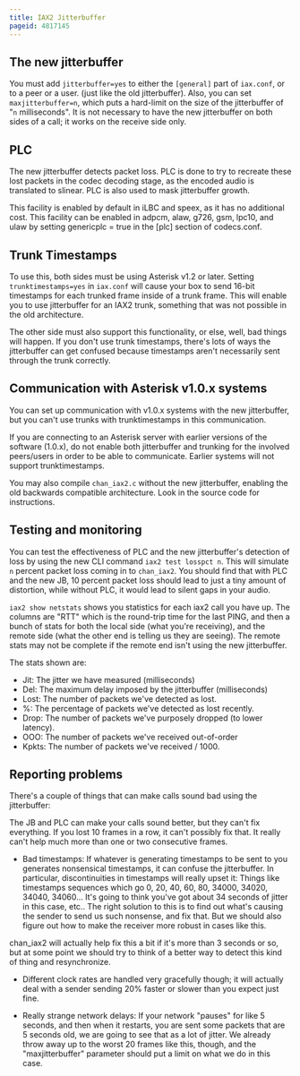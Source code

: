 ```yaml
---
title: IAX2 Jitterbuffer
pageid: 4817145
---
```


## The new jitterbuffer


You must add `jitterbuffer=yes` to either the `[general]` part of `iax.conf`, or to a peer or a user. (just like the old jitterbuffer). Also, you can set `maxjitterbuffer=n`, which puts a hard-limit on the size of the jitterbuffer of "`n` milliseconds". It is not necessary to have the new jitterbuffer on both sides of a call; it works on the receive side only.


## PLC


The new jitterbuffer detects packet loss. PLC is done to try to recreate these lost packets in the codec decoding stage, as the encoded audio is translated to slinear. PLC is also used to mask jitterbuffer growth. 


This facility is enabled by default in iLBC and speex, as it has no additional cost. This facility can be enabled in adpcm, alaw, g726, gsm, lpc10, and ulaw by setting genericplc = true in the [plc] section of codecs.conf.


## Trunk Timestamps


To use this, both sides must be using Asterisk v1.2 or later. Setting `trunktimestamps=yes` in `iax.conf` will cause your box to send 16-bit timestamps for each trunked frame inside of a trunk frame. This will enable you to use jitterbuffer for an IAX2 trunk, something that was not possible in the old architecture. 


The other side must also support this functionality, or else, well, bad things will happen. If you don't use trunk timestamps, there's lots of ways the jitterbuffer can get confused because timestamps aren't necessarily sent through the trunk correctly.


## Communication with Asterisk v1.0.x systems


You can set up communication with v1.0.x systems with the new jitterbuffer, but you can't use trunks with trunktimestamps in this communication.


If you are connecting to an Asterisk server with earlier versions of the software (1.0.x), do not enable both jitterbuffer and trunking for the involved peers/users in order to be able to communicate. Earlier systems will not support trunktimestamps. 


You may also compile `chan_iax2.c` without the new jitterbuffer, enabling the old backwards compatible architecture. Look in the source code for instructions.


## Testing and monitoring


You can test the effectiveness of PLC and the new jitterbuffer's detection of loss by using the new CLI command `iax2 test losspct n`. This will simulate `n` percent packet loss coming in to `chan_iax2`. You should find that with PLC and the new JB, 10 percent packet loss should lead to just a tiny amount of distortion, while without PLC, it would lead to silent gaps in your audio. 


`iax2 show netstats` shows you statistics for each iax2 call you have up. The columns are "RTT" which is the round-trip time for the last PING, and then a bunch of stats for both the local side (what you're receiving), and the remote side (what the other end is telling us they are seeing). The remote stats may not be complete if the remote end isn't using the new jitterbuffer. 


The stats shown are:


* Jit: The jitter we have measured (milliseconds)
* Del: The maximum delay imposed by the jitterbuffer (milliseconds)
* Lost: The number of packets we've detected as lost.
* %: The percentage of packets we've detected as lost recently.
* Drop: The number of packets we've purposely dropped (to lower latency).
* OOO: The number of packets we've received out-of-order
* Kpkts: The number of packets we've received / 1000.


## Reporting problems


There's a couple of things that can make calls sound bad using the jitterbuffer:


The JB and PLC can make your calls sound better, but they can't fix everything. If you lost 10 frames in a row, it can't possibly fix that. It really can't help much more than one or two consecutive frames.


* Bad timestamps: If whatever is generating timestamps to be sent to you generates nonsensical timestamps, it can confuse the jitterbuffer. In particular, discontinuities in timestamps will really upset it: Things like timestamps sequences which go 0, 20, 40, 60, 80, 34000, 34020, 34040, 34060... It's going to think you've got about 34 seconds of jitter in this case, etc.. The right solution to this is to find out what's causing the sender to send us such nonsense, and fix that. But we should also figure out how to make the receiver more robust in cases like this.  

chan_iax2 will actually help fix this a bit if it's more than 3 seconds or so, but at some point we should try to think of a better way to detect this kind of thing and resynchronize.


* Different clock rates are handled very gracefully though; it will actually deal with a sender sending 20% faster or slower than you expect just fine.


* Really strange network delays: If your network "pauses" for like 5 seconds, and then when it restarts, you are sent some packets that are 5 seconds old, we are going to see that as a lot of jitter. We already throw away up to the worst 20 frames like this, though, and the "maxjitterbuffer" parameter should put a limit on what we do in this case.


